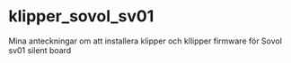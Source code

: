 # klipper_sovol_sv01
Mina anteckningar om att installera klipper och kllipper firmware för Sovol sv01 silent board
